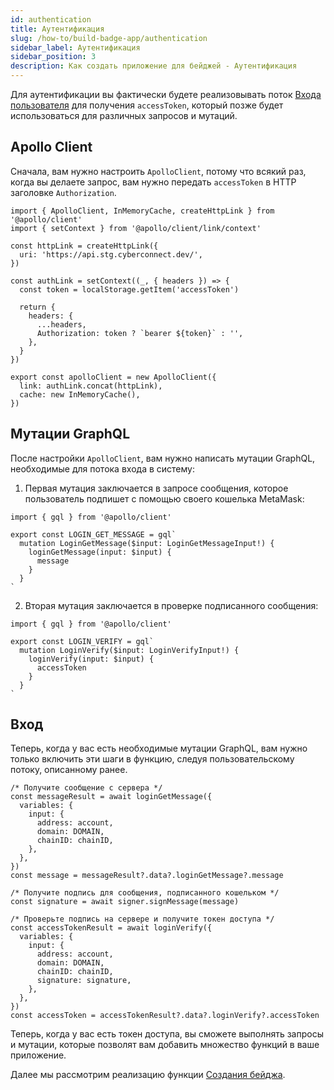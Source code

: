 ```yaml
---
id: authentication
title: Аутентификация
slug: /how-to/build-badge-app/authentication
sidebar_label: Аутентификация
sidebar_position: 3
description: Как создать приложение для бейджей - Аутентификация
---
```


Для аутентификации вы фактически будете реализовывать поток [Входа пользователя](/api/authentication/user-login) для получения `accessToken`, который позже будет использоваться для различных запросов и мутаций.

## Apollo Client

Сначала, вам нужно настроить `ApolloClient`, потому что всякий раз, когда вы делаете запрос, вам нужно передать `accessToken` в HTTP заголовке `Authorization`.

```tsx title="apollo/index.tsx"
import { ApolloClient, InMemoryCache, createHttpLink } from '@apollo/client'
import { setContext } from '@apollo/client/link/context'

const httpLink = createHttpLink({
  uri: 'https://api.stg.cyberconnect.dev/',
})

const authLink = setContext((_, { headers }) => {
  const token = localStorage.getItem('accessToken')

  return {
    headers: {
      ...headers,
      Authorization: token ? `bearer ${token}` : '',
    },
  }
})

export const apolloClient = new ApolloClient({
  link: authLink.concat(httpLink),
  cache: new InMemoryCache(),
})
```

## Мутации GraphQL

После настройки `ApolloClient`, вам нужно написать мутации GraphQL, необходимые для потока входа в систему:

1. Первая мутация заключается в запросе сообщения, которое пользователь подпишет с помощью своего кошелька MetaMask:

```tsx title="graphql/LoginGetMessage.ts"
import { gql } from '@apollo/client'

export const LOGIN_GET_MESSAGE = gql`
  mutation LoginGetMessage($input: LoginGetMessageInput!) {
    loginGetMessage(input: $input) {
      message
    }
  }
`
```

2. Вторая мутация заключается в проверке подписанного сообщения:

```tsx title="graphql/LoginVerify.ts"
import { gql } from '@apollo/client'

export const LOGIN_VERIFY = gql`
  mutation LoginVerify($input: LoginVerifyInput!) {
    loginVerify(input: $input) {
      accessToken
    }
  }
`
```

## Вход

Теперь, когда у вас есть необходимые мутации GraphQL, вам нужно только включить эти шаги в функцию, следуя пользовательскому потоку, описанному ранее.

```tsx title="components/SigninBtn.tsx"
/* Получите сообщение с сервера */
const messageResult = await loginGetMessage({
  variables: {
    input: {
      address: account,
      domain: DOMAIN,
      chainID: chainID,
    },
  },
})
const message = messageResult?.data?.loginGetMessage?.message

/* Получите подпись для сообщения, подписанного кошельком */
const signature = await signer.signMessage(message)

/* Проверьте подпись на сервере и получите токен доступа */
const accessTokenResult = await loginVerify({
  variables: {
    input: {
      address: account,
      domain: DOMAIN,
      chainID: chainID,
      signature: signature,
    },
  },
})
const accessToken = accessTokenResult?.data?.loginVerify?.accessToken
```

Теперь, когда у вас есть токен доступа, вы сможете выполнять запросы и мутации, которые позволят вам добавить множество функций в ваше приложение.

Далее мы рассмотрим реализацию функции [Создания бейджа](/how-to/build-badge-app/create-a-badge).
